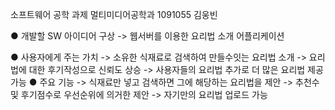 ﻿소프트웨어 공학 과제
멀티미디어공학과 1091055 김웅빈


● 개발할 SW 아이디어 구상
  -> 웹서버를 이용한 요리법 소개 어플리케이션

● 사용자에게 주는 가치
  -> 소유한 식재료로 검색하여 만들수잇는 요리법 소개
  -> 요리법에 대한 후기작성으로 신뢰도 상승
  -> 사용자들의 요리법 추가로 더 많은 요리법 제공 가능
● 주요 기능
  -> 식재료만 넣고 검색하면 그에 해당하는 요리법을 제안
  -> 추천수 및 후기점수로 우선순위에 의거한 제안
  -> 자기만의 요리법 업로드 가능